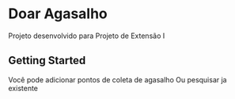 # Doar Agasalho

Projeto desenvolvido para  Projeto de Extensão I

## Getting Started

Você pode adicionar pontos de coleta de agasalho 
Ou pesquisar ja existente
